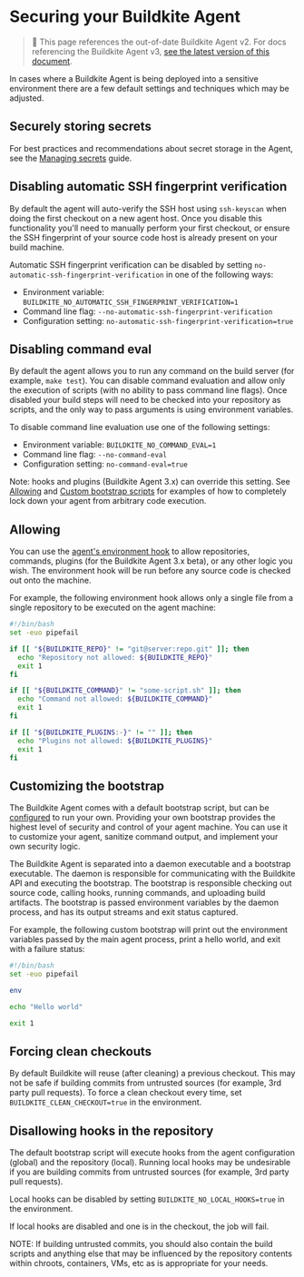 # Securing your Buildkite Agent

> 🚧 This page references the out-of-date Buildkite Agent v2.
> For docs referencing the Buildkite Agent v3, <a href="/docs/agent/v3/securing">see the latest version of this document</a>.

In cases where a Buildkite Agent is being deployed into a sensitive environment there are a few default settings and techniques which may be adjusted.

## Securely storing secrets

For best practices and recommendations about secret storage in the Agent, see the [Managing secrets](/docs/pipelines/security/managing-secrets) guide.

## Disabling automatic SSH fingerprint verification

By default the agent will auto-verify the SSH host using `ssh-keyscan` when doing the first checkout on a new agent host. Once you disable this functionality you'll need to manually perform your first checkout, or ensure the SSH fingerprint of your source code host is already present on your build machine.

Automatic SSH fingerprint verification can be disabled by setting `no-automatic-ssh-fingerprint-verification` in one of the following ways:

* Environment variable: `BUILDKITE_NO_AUTOMATIC_SSH_FINGERPRINT_VERIFICATION=1`
* Command line flag: `--no-automatic-ssh-fingerprint-verification`
* Configuration setting: `no-automatic-ssh-fingerprint-verification=true`

## Disabling command eval

By default the agent allows you to run any command on the build server (for example, `make test`). You can disable command evaluation and allow only the execution of scripts (with no ability to pass command line flags). Once disabled your build steps will need to be checked into your repository as scripts, and the only way to pass arguments is using environment variables.

To disable command line evaluation use one of the following settings:

* Environment variable: `BUILDKITE_NO_COMMAND_EVAL=1`
* Command line flag: `--no-command-eval`
* Configuration setting: `no-command-eval=true`

Note: hooks and plugins (Buildkite Agent 3.x) can override this setting. See [Allowing](#allowing) and [Custom bootstrap scripts](#customizing-the-bootstrap) for examples of how to completely lock down your agent from arbitrary code execution.

## Allowing

You can use the [agent's environment hook](hooks) to allow repositories, commands, plugins (for the Buildkite Agent 3.x beta), or any other logic you wish. The environment hook will be run before any source code is checked out onto the machine.

For example, the following environment hook allows only a single file from a single repository to be executed on the agent machine:

```bash
#!/bin/bash
set -euo pipefail

if [[ "${BUILDKITE_REPO}" != "git@server:repo.git" ]]; then
  echo "Repository not allowed: ${BUILDKITE_REPO}"
  exit 1
fi

if [[ "${BUILDKITE_COMMAND}" != "some-script.sh" ]]; then
  echo "Command not allowed: ${BUILDKITE_COMMAND}"
  exit 1
fi

if [[ "${BUILDKITE_PLUGINS:-}" != "" ]]; then
  echo "Plugins not allowed: ${BUILDKITE_PLUGINS}"
  exit 1
fi
```

## Customizing the bootstrap

The Buildkite Agent comes with a default bootstrap script, but can be [configured](/docs/agent/v2/configuration) to run your own. Providing your own bootstrap provides the highest level of security and control of your agent machine. You can use it to customize your agent, sanitize command output, and implement your own security logic.

The Buildkite Agent is separated into a daemon executable and a bootstrap executable. The daemon is responsible for communicating with the Buildkite API and executing the bootstrap. The bootstrap is responsible checking out source code, calling hooks, running commands, and uploading build artifacts. The bootstrap is passed environment variables by the daemon process, and has its output streams and exit status captured.

For example, the following custom bootstrap will print out the environment variables passed by the main agent process, print a hello world, and exit with a failure status:

```bash
#!/bin/bash
set -euo pipefail

env

echo "Hello world"

exit 1
```

## Forcing clean checkouts

By default Buildkite will reuse (after cleaning) a previous checkout. This may not be safe if building commits from untrusted sources (for example, 3rd party pull requests). To force a clean checkout every time, set `BUILDKITE_CLEAN_CHECKOUT=true` in the environment.

## Disallowing hooks in the repository

The default bootstrap script will execute hooks from the agent configuration (global) and the repository (local). Running local hooks may be undesirable if you are building commits from untrusted sources (for example, 3rd party pull requests).

Local hooks can be disabled by setting `BUILDKITE_NO_LOCAL_HOOKS=true` in the environment.

If local hooks are disabled and one is in the checkout, the job will fail.

NOTE: If building untrusted commits, you should also contain the build scripts and anything else that may be influenced by the repository contents within chroots, containers, VMs, etc as is appropriate for your needs.
